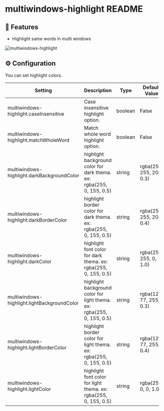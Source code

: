 # multiwindows-highlight README

## 🌸 Features

* Highlight same words in multi windows

![multiwindows-highlight](images/multiwindows-highlight.gif)

## ⚙️ Configuration

You can set highlight colors.

| Setting                                     | Description                                                            | Type    | Default Value            |
| ------------------------------------------- | ---------------------------------------------------------------------- | ------- | ------------------------ |
| multiwindows-highlight.caseInsensitive      | Case insensitive highlight option.                                     | boolean | False                    |
| multiwindows-highlight.matchWholeWord       | Match whole word highlight option.                                     | boolean | False                    |
| multiwindows-highlight.darkBackgroundColor  | highlight background color for dark thema. ex: rgba(255, 0, 155, 0.5)  | string  | rgba(255, 255, 204, 0.3) |
| multiwindows-highlight.darkBorderColor      | highlight border color for dark thema. ex: rgba(255, 0, 155, 0.5)      | string  | rgba(255, 255, 204, 0.4) |
| multiwindows-highlight.darkColor            | highlight font color for dark thema. ex: rgba(255, 0, 155, 0.5)        | string  | rgba(255, 255, 0, 1.0)   |
| multiwindows-highlight.lightBackgroundColor | highlight background color for light thema. ex: rgba(255, 0, 155, 0.5) | string  | rgba(124, 77, 255, 0.3)  |
| multiwindows-highlight.lightBorderColor     | highlight border color for light thema. ex: rgba(255, 0, 155, 0.5)     | string  | rgba(124, 77, 255, 0.4) |
| multiwindows-highlight.lightColor           | highlight font color for light thema. ex: rgba(255, 0, 155, 0.5)       | string  | rgba(255, 0, 0, 1.0)     |
